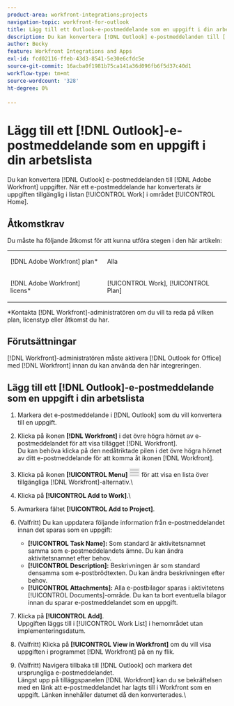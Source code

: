 ```yaml
---
product-area: workfront-integrations;projects
navigation-topic: workfront-for-outlook
title: Lägg till ett Outlook-e-postmeddelande som en uppgift i din arbetslista
description: Du kan konvertera [!DNL Outlook] e-postmeddelanden till [!DNL Adobe Workfront] aktiviteter. När ett e-postmeddelande har konverterats är uppgiften tillgänglig i din arbetslista i hemområdet.
author: Becky
feature: Workfront Integrations and Apps
exl-id: fcd02116-ffeb-43d3-8541-5e30e6cfdc5e
source-git-commit: 16acba0f1981b75ca141a36d096fb6f5d37c40d1
workflow-type: tm+mt
source-wordcount: '328'
ht-degree: 0%

---
```


# Lägg till ett [!DNL Outlook]-e-postmeddelande som en uppgift i din arbetslista

Du kan konvertera [!DNL Outlook] e-postmeddelanden till [!DNL Adobe Workfront] uppgifter. När ett e-postmeddelande har konverterats är uppgiften tillgänglig i listan [!UICONTROL Work] i området [!UICONTROL Home].

## Åtkomstkrav

Du måste ha följande åtkomst för att kunna utföra stegen i den här artikeln:

<table style="table-layout:auto"> 
 <col> 
 <col> 
 <tbody> 
  <tr> 
   <td role="rowheader">[!DNL Adobe Workfront] plan*</td> 
   <td> <p>Alla</p> </td> 
  </tr> 
  <tr> 
   <td role="rowheader">[!DNL Adobe Workfront] licens*</td> 
   <td> <p>[!UICONTROL Work], [!UICONTROL Plan]</p> </td> 
  </tr> 
 </tbody> 
</table>

&#42;Kontakta [!DNL Workfront]-administratören om du vill ta reda på vilken plan, licenstyp eller åtkomst du har.

## Förutsättningar

[!DNL Workfront]-administratören måste aktivera [!DNL Outlook for Office] med [!DNL Workfront] innan du kan använda den här integreringen.

## Lägg till ett [!DNL Outlook]-e-postmeddelande som en uppgift i din arbetslista

1. Markera det e-postmeddelande i [!DNL Outlook] som du vill konvertera till en uppgift.
1. Klicka på ikonen **[!DNL Workfront]** i det övre högra hörnet av e-postmeddelandet för att visa tillägget [!DNL Workfront].\
   Du kan behöva klicka på den nedåtriktade pilen i det övre högra hörnet av ditt e-postmeddelande för att komma åt ikonen [!DNL Workfront].

1. Klicka på ikonen **[!UICONTROL Menu]** ![o365_addin_menu_icon.png](assets/o365-addin-menu2-icon.png) för att visa en lista över tillgängliga [!DNL Workfront]-alternativ.\


1. Klicka på **[!UICONTROL Add to Work]**.\

1. Avmarkera fältet **[!UICONTROL Add to Project]**.
1. (Valfritt) Du kan uppdatera följande information från e-postmeddelandet innan det sparas som en uppgift:

   * **[!UICONTROL Task Name]:** Som standard är aktivitetsnamnet samma som e-postmeddelandets ämne. Du kan ändra aktivitetsnamnet efter behov.
   * **[!UICONTROL Description]:** Beskrivningen är som standard densamma som e-postbrödtexten. Du kan ändra beskrivningen efter behov.
   * **[!UICONTROL Attachments]:** Alla e-postbilagor sparas i aktivitetens [!UICONTROL Documents]-område. Du kan ta bort eventuella bilagor innan du sparar e-postmeddelandet som en uppgift.

1. Klicka på **[!UICONTROL Add]**.\
   Uppgiften läggs till i [!UICONTROL Work List] i hemområdet utan implementeringsdatum.

1. (Valfritt) Klicka på **[!UICONTROL View in Workfront]** om du vill visa uppgiften i programmet [!DNL Workfront] på en ny flik.

1. (Valfritt) Navigera tillbaka till [!DNL Outlook] och markera det ursprungliga e-postmeddelandet.\
   Längst upp på tilläggspanelen [!DNL Workfront] kan du se bekräftelsen med en länk att e-postmeddelandet har lagts till i Workfront som en uppgift. Länken innehåller datumet då den konverterades.\
